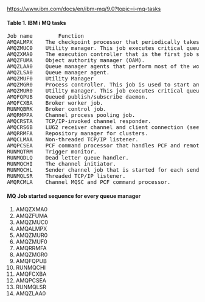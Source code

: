 https://www.ibm.com/docs/en/ibm-mq/9.0?topic=i-mq-tasks
<h4>Table 1. IBM i MQ tasks</h4>
<pre>
Job name        Function
AMQALMPX	The checkpoint processor that periodically takes journal checkpoints. ( ==> Not exist from version MQ 9.1 )
AMQZMUC0	Utility manager. This job executes critical queue manager utilities, for example the journal chain manager.
AMQZXMA0	The execution controller that is the first job started by the queue manager. It handles MQCONN requests, and starts agent processes to process IBM MQ API calls.
AMQZFUMA	Object authority manager (OAM).
AMQZLAA0	Queue manager agents that perform most of the work for applications that connect to the queue manager using MQCNO_STANDARD_BINDING.
AMQZLSA0	Queue manager agent.
AMQZMUF0	Utility Manager
AMQZMGR0	Process controller. This job is used to start and manage listeners and services.
AMQZMUR0	Utility manager. This job executes critical queue manager utilities, for example the journal chain manager.
AMQFQPUB	Queued publish/subscribe daemon.
AMQFCXBA	Broker worker job.
RUNMQBRK	Broker control job.
AMQRMPPA	Channel process pooling job.
AMQCRSTA	TCP/IP-invoked channel responder.
AMQCRS6B	LU62 receiver channel and client connection (see note).
AMQRRMFA	Repository manager for clusters.
AMQCLMAA	Non-threaded TCP/IP listener.
AMQPCSEA	PCF command processor that handles PCF and remote administration requests.
RUNMQTRM	Trigger monitor.
RUNMQDLQ	Dead letter queue handler.
RUNMQCHI	The channel initiator.
RUNMQCHL	Sender channel job that is started for each sender channel.
RUNMQLSR	Threaded TCP/IP listener.
AMQRCMLA	Channel MQSC and PCF command processor.
</pre>
<h4>MQ Job started sequence for every queue manager</h4>
<ol>
<li>AMQZXMA0</li>
<li>AMQZFUMA</li>
<li>AMQZMUC0</li>
<li>AMQALMPX</li>
<li>AMQZMUR0</li>
<li>AMQZMUF0</li>
<li>AMQRRMFA</li>
<li>AMQZMGR0</li>
<li>AMQFQPUB</li>
<li>RUNMQCHI</li>
<li>AMQFCXBA</li>
<li>AMQPCSEA</li>
<li>RUNMQLSR</li>
<li>AMQZLAA0</li>
</ol>
